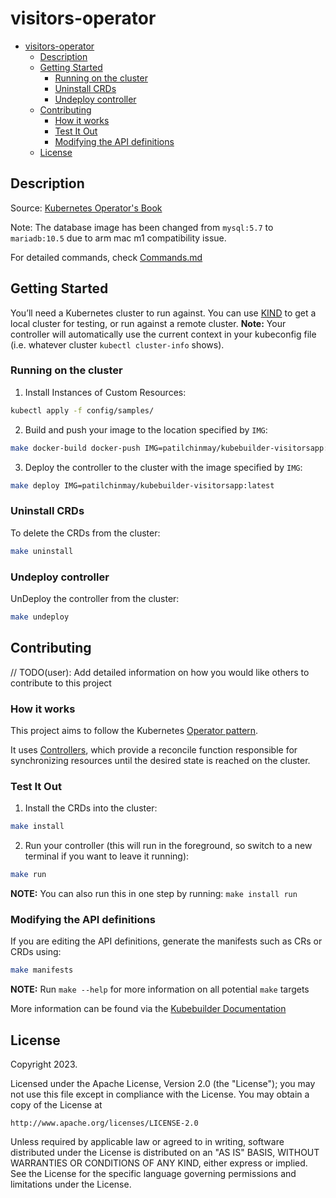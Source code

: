 # visitors-operator
- [visitors-operator](#visitors-operator)
  - [Description](#description)
  - [Getting Started](#getting-started)
    - [Running on the cluster](#running-on-the-cluster)
    - [Uninstall CRDs](#uninstall-crds)
    - [Undeploy controller](#undeploy-controller)
  - [Contributing](#contributing)
    - [How it works](#how-it-works)
    - [Test It Out](#test-it-out)
    - [Modifying the API definitions](#modifying-the-api-definitions)
  - [License](#license)


## Description

Source: [Kubernetes Operator's Book](https://github.com/kubernetes-operators-book/chapters/tree/master)

Note: The database image has been changed from `mysql:5.7` to `mariadb:10.5` due to arm mac m1 compatibility issue.

For detailed commands, check [Commands.md](./Commands.md)

## Getting Started

You’ll need a Kubernetes cluster to run against. You can use [KIND](https://sigs.k8s.io/kind) to get a local cluster for testing, or run against a remote cluster.
**Note:** Your controller will automatically use the current context in your kubeconfig file (i.e. whatever cluster `kubectl cluster-info` shows).

### Running on the cluster

1. Install Instances of Custom Resources:

```sh
kubectl apply -f config/samples/
```

2. Build and push your image to the location specified by `IMG`:

```sh
make docker-build docker-push IMG=patilchinmay/kubebuilder-visitorsapp:latest
```

3. Deploy the controller to the cluster with the image specified by `IMG`:

```sh
make deploy IMG=patilchinmay/kubebuilder-visitorsapp:latest
```

### Uninstall CRDs

To delete the CRDs from the cluster:

```sh
make uninstall
```

### Undeploy controller

UnDeploy the controller from the cluster:

```sh
make undeploy
```

## Contributing

// TODO(user): Add detailed information on how you would like others to contribute to this project

### How it works

This project aims to follow the Kubernetes [Operator pattern](https://kubernetes.io/docs/concepts/extend-kubernetes/operator/).

It uses [Controllers](https://kubernetes.io/docs/concepts/architecture/controller/),
which provide a reconcile function responsible for synchronizing resources until the desired state is reached on the cluster.

### Test It Out

1. Install the CRDs into the cluster:

```sh
make install
```

2. Run your controller (this will run in the foreground, so switch to a new terminal if you want to leave it running):

```sh
make run
```

**NOTE:** You can also run this in one step by running: `make install run`

### Modifying the API definitions

If you are editing the API definitions, generate the manifests such as CRs or CRDs using:

```sh
make manifests
```

**NOTE:** Run `make --help` for more information on all potential `make` targets

More information can be found via the [Kubebuilder Documentation](https://book.kubebuilder.io/introduction.html)

## License

Copyright 2023.

Licensed under the Apache License, Version 2.0 (the "License");
you may not use this file except in compliance with the License.
You may obtain a copy of the License at

    http://www.apache.org/licenses/LICENSE-2.0

Unless required by applicable law or agreed to in writing, software
distributed under the License is distributed on an "AS IS" BASIS,
WITHOUT WARRANTIES OR CONDITIONS OF ANY KIND, either express or implied.
See the License for the specific language governing permissions and
limitations under the License.

